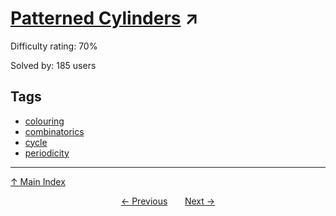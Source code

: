 # [Patterned Cylinders](https://projecteuler.net/problem=651) ↗️

Difficulty rating: 70%

Solved by: 185 users
## Tags

- [colouring](../tags/colouring.md)
- [combinatorics](../tags/combinatorics.md)
- [cycle](../tags/cycle.md)
- [periodicity](../tags/periodicity.md)



---

[↑ Main Index](../README.md)


<div align=center><a href='650.md'>← Previous</a> &nbsp;&nbsp; &nbsp;&nbsp;  <a href='652.md'>Next →</a></div>

